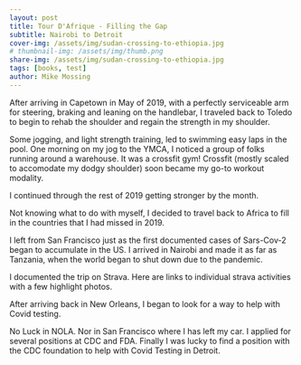 ```yaml
---
layout: post
title: Tour D'Afrique - Filling the Gap
subtitle: Nairobi to Detroit
cover-img: /assets/img/sudan-crossing-to-ethiopia.jpg
# thumbnail-img: /assets/img/thumb.png
share-img: /assets/img/sudan-crossing-to-ethiopia.jpg
tags: [books, test]
author: Mike Mossing
---
```


After arriving in Capetown in May of 2019, with a perfectly serviceable arm for steering, braking and leaning on the handlebar, I traveled back to Toledo to begin to rehab the shoulder and regain the strength in my shoulder.  

Some jogging, and light strength training, led to swimming easy laps in the pool.  One morning on my jog to the YMCA,  I noticed a group of folks running around a warehouse. It was a crossfit gym!  Crossfit (mostly scaled to accomodate my dodgy shoulder) soon became my go-to workout modality. 

I continued through the rest of 2019 getting stronger by the month. 

Not knowing what to do with myself, I decided to travel back to Africa to fill in the countries that I had missed in 2019.

I left from San Francisco just as the first documented cases of Sars-Cov-2 began to accumulate in the US. I arrived in Nairobi and made it as far as Tanzania, when the world began to shut down due to the pandemic.

I documented the trip on Strava. Here are links to individual strava activities with a few highlight photos. 


<div class="strava-embed-placeholder" data-embed-type="activity" 
data-embed-id="3164066932" data-style="standard"></div>

<div class="strava-embed-placeholder" data-embed-type="activity" data-embed-id="3173024558" data-style="standard"></div>

<script src="https://strava-embeds.com/embed.js"></script>

After arriving back in New Orleans, I began to look for a way to help with Covid testing. 

No Luck in NOLA.  Nor in San Francisco where I has left my car.  I applied for several positions at CDC and FDA.  Finally I was lucky to find a position with the CDC foundation to help with Covid Testing in Detroit. 
